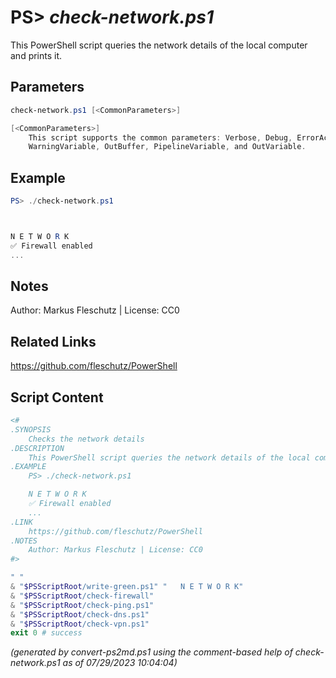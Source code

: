 PS> *check-network.ps1*
====================

This PowerShell script queries the network details of the local computer and prints it.

Parameters
----------
```powershell
check-network.ps1 [<CommonParameters>]

[<CommonParameters>]
    This script supports the common parameters: Verbose, Debug, ErrorAction, ErrorVariable, WarningAction, 
    WarningVariable, OutBuffer, PipelineVariable, and OutVariable.
```

Example
-------
```powershell
PS> ./check-network.ps1



N E T W O R K
✅ Firewall enabled
...

```

Notes
-----
Author: Markus Fleschutz | License: CC0

Related Links
-------------
https://github.com/fleschutz/PowerShell

Script Content
--------------
```powershell
<#
.SYNOPSIS
	Checks the network details
.DESCRIPTION
	This PowerShell script queries the network details of the local computer and prints it.
.EXAMPLE
	PS> ./check-network.ps1

	N E T W O R K
	✅ Firewall enabled
	...
.LINK
	https://github.com/fleschutz/PowerShell
.NOTES
	Author: Markus Fleschutz | License: CC0
#>

" "
& "$PSScriptRoot/write-green.ps1" "   N E T W O R K"
& "$PSScriptRoot/check-firewall"
& "$PSScriptRoot/check-ping.ps1"
& "$PSScriptRoot/check-dns.ps1"
& "$PSScriptRoot/check-vpn.ps1"
exit 0 # success
```

*(generated by convert-ps2md.ps1 using the comment-based help of check-network.ps1 as of 07/29/2023 10:04:04)*
